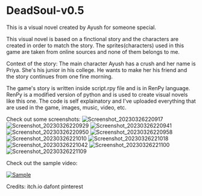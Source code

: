 # DeadSoul-v0.5
This is a visual novel created by Ayush for someone special.

This visual novel is based on a finctional story and the characters are created in order to match the story. The sprites(characters) used in this game are taken from online sources and none of them belongs to me.

Context of the story:
The main character Ayush has a crush and her name is Priya. She's his junior in his college. He wants to make her his friend and the story continues from one fine morning.

The game's story is written inside script.rpy file and is in RenPy language. RenPy is a modified version of python and is used to create visual novels like this one.
The code is self explainatory and I've uploaded everything that are used in the game, images, music, video, etc.

Check out some screenshots:
![Screenshot_20230326220917](https://user-images.githubusercontent.com/119154806/227793141-04e1c294-1915-40a5-b507-2587338d6598.png)
![Screenshot_20230326220929](https://user-images.githubusercontent.com/119154806/227793144-93247901-192b-4a63-9d31-54d638aea0b0.png)
![Screenshot_20230326220941](https://user-images.githubusercontent.com/119154806/227793148-a0a916bb-e0c0-438b-8488-1c2c1fd4e300.png)
![Screenshot_20230326220950](https://user-images.githubusercontent.com/119154806/227793153-df501681-4122-4493-acba-72a4a041647c.png)
![Screenshot_20230326220958](https://user-images.githubusercontent.com/119154806/227793183-5546ed1d-fa65-4340-87e3-c71d2e66350d.png)
![Screenshot_20230326221010](https://user-images.githubusercontent.com/119154806/227793190-8cd5f681-0fb1-4b37-bdfb-a73499713be1.png)
![Screenshot_20230326221018](https://user-images.githubusercontent.com/119154806/227793197-0b5da5f1-e876-45af-8b7c-b8553d60840a.png)
![Screenshot_20230326221042](https://user-images.githubusercontent.com/119154806/227793200-f693e6a6-77e1-4c88-b72a-91ddca25a035.png)
![Screenshot_20230326221100](https://user-images.githubusercontent.com/119154806/227793205-d0f3a8cc-6283-4b5a-829d-73c32b251867.png)
![Screenshot_20230326221109](https://user-images.githubusercontent.com/119154806/227793211-c9c21abf-baf1-4348-b0c7-462ffa64bad2.png)

Check out the sample video:

[![Sample](https://user-images.githubusercontent.com/119154806/218260002-71dae93d-51ed-40db-9b00-dba0364451df.png)](https://youtu.be/EAWY6e_GMes "DeadSoul v0.5 - A visual novel game")

Credits:
itch.io
dafont
pinterest
